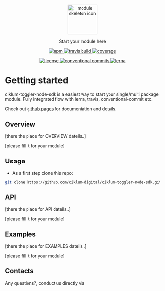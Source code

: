 <p align="center">
    <a href="https://ciklum-digital.github.io/ciklum-toggler-node-sdk/">
        <img width="96" src="https://ciklum-digital.github.io/ciklum-toggler-node-sdk/assets/images/icon.svg" alt="module skeleton icon">
    </a>    
</p>

<p align="center">Start your module here</h3>

<p align="center">
  <a href="https://www.npmjs.com/package/ciklum-toggler-node-sdk">
    <img src="https://img.shields.io/npm/v/ciklum-toggler-node-sdk.svg?style=flat" alt="npm" />
  </a>
  <a href="https://travis-ci.com/ciklum-digital/ciklum-toggler-node-sdk">
    <img src="https://img.shields.io/travis/ciklum-digital/ciklum-toggler-node-sdk/master.svg" alt="travis build" />
  </a>
  <a href='https://coveralls.io/github/ciklum-digital/ciklum-toggler-node-sdk?branch=master'>
    <img src='https://coveralls.io/repos/github/ciklum-digital/ciklum-toggler-node-sdk/badge.svg?branch=master' alt="coverage" />
  </a>
</p>

<p align="center">
  <a href="https://www.npmjs.com/package/ciklum-toggler-node-sdk">
    <img src="https://img.shields.io/npm/l/ciklum-toggler-node-sdk.svg?style=flat" alt="license" />
  </a>
  <a href="https://conventionalcommits.org">
    <img src="https://img.shields.io/badge/Conventional%20Commits-1.0.0-yellow.svg?style=flat" alt="conventional commits" />
  </a>
  <a href="https://lerna.js.org/">
    <img src="https://img.shields.io/badge/maintained%20with-lerna-cc00ff.svg?style=flat" alt="lerna" />
  </a>
</p>


# Getting started


ciklum-toggler-node-sdk is a easiest way to start your single/multi package module. Fully integrated flow with lerna, travis, conventional-commit etc. 

Check out [github pages]() for documentation and details.

## Overview

[there the place for OVERVIEW dateils..]

[please fill it for your module]

## Usage

- As a first step clone this repo:
```bash
git clone https://github.com/ciklum-digital/ciklum-toggler-node-sdk.git
``` 

## API

[there the place for API dateils..]

[please fill it for your module]   


## Examples

[there the place for EXAMPLES dateils..]    

[please fill it for your module]   

## Contacts

Any questions?, conduct us directly via 
